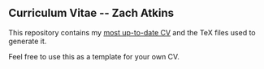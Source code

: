 Curriculum Vitae -- Zach Atkins
---

This repository contains my [most up-to-date CV](latest.pdf) and the TeX files used to generate it. 

Feel free to use this as a template for your own CV. 
